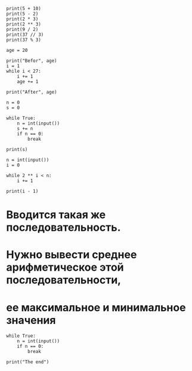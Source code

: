```
print(5 + 10)
print(5 - 2)
print(2 * 3)
print(2 ** 3)
print(9 / 2)
print(37 // 3)
print(37 % 3)
```
```
age = 20

print("Befor", age)
i = 1
while i < 27:
    i += 1
    age += 1

print("After", age)
```
```
n = 0
s = 0

while True:
    n = int(input())
    s += n
    if n == 0:
        break

print(s)
```
```
n = int(input())
i = 0

while 2 ** i < n:
    i += 1

print(i - 1)
```
# Вводится такая же последовательность.
# Нужно вывести среднее арифметическое этой последовательности,
# ее максимальное и минимальное значения
```
while True:
    n = int(input())
    if n == 0:
        break

print("The end")
```

```

```
